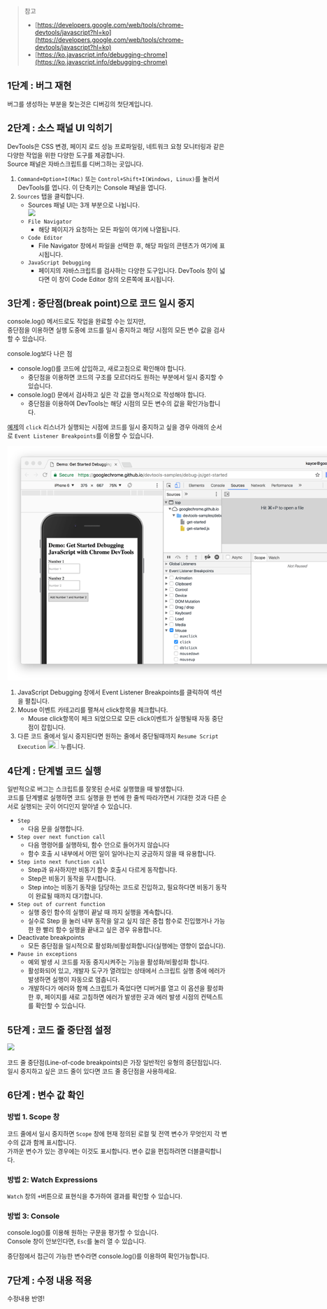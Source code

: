 > 참고
>
> - [https://developers.google.com/web/tools/chrome-devtools/javascript?hl=ko](https://developers.google.com/web/tools/chrome-devtools/javascript?hl=ko)
> - [https://ko.javascript.info/debugging-chrome](https://ko.javascript.info/debugging-chrome)

## 1단계 : 버그 재현

버그를 생성하는 부분을 찾는것은 디버깅의 첫단계입니다.

## 2단계 : 소스 패널 UI 익히기

DevTools은 CSS 변경, 페이지 로드 성능 프로파일링, 네트워크 요청 모니터링과 같은 다양한 작업을 위한 다양한 도구를 제공합니다.<br />
Source 패널은 자바스크립트를 디버그하는 곳입니다.

1. `Command+Option+I(Mac)` 또는 `Control+Shift+I(Windows, Linux)`를 눌러서 DevTools를 엽니다. 이 단축키는 Console 패널을 엽니다.
1. `Sources` 탭을 클릭합니다.
   - Sources 패널 UI는 3개 부분으로 나뉩니다.<br />
     <img src="https://developers.google.com/web/tools/chrome-devtools/javascript/imgs/sources-annotated.png?hl=ko" style="max-width: 500px">
   - `File Navigator`
     - 해당 페이지가 요청하는 모든 파일이 여기에 나열됩니다.
   - `Code Editor`
     - File Navigator 창에서 파일을 선택한 후, 해당 파일의 콘텐츠가 여기에 표시됩니다.
   - `JavaScript Debugging`
     - 페이지의 자바스크립트를 검사하는 다양한 도구입니다. DevTools 창이 넓다면 이 창이 Code Editor 창의 오른쪽에 표시됩니다.

## 3단계 : 중단점(break point)으로 코드 일시 중지

console.log() 메서드로도 작업을 완료할 수는 있지만,<br />
중단점을 이용하면 실행 도중에 코드를 일시 중지하고 해당 시점의 모든 변수 값을 검사할 수 있습니다.

console.log보다 나은 점

- console.log()를 코드에 삽입하고, 새로고침으로 확인해야 합니다.
  - 중단점을 이용하면 코드의 구조를 모르더라도 원하는 부분에서 일시 중지할 수 있습니다.
- console.log() 문에서 검사하고 싶은 각 값을 명시적으로 작성해야 합니다.
  - 중단점을 이용하여 DevTools는 해당 시점의 모든 변수의 값을 확인가능합니다.

[예제](https://googlechrome.github.io/devtools-samples/debug-js/get-started)의 `click` 리스너가 실행되는 시점에 코드를 일시 중지하고 싶을 경우 아래의 순서로 `Event Listener Breakpoints`를 이용할 수 있습니다.

<img src="/assets/images/get-started-click-breakpoint.png?hl=ko" style="max-width:800px;" />

1. JavaScript Debugging 창에서 Event Listener Breakpoints를 클릭하여 섹션을 펼칩니다.
1. Mouse 이벤트 카테고리를 펼쳐서 click항목을 체크합니다.
   - Mouse click항목이 체크 되었으므로 모든 click이벤트가 실행될때 자동 중단점이 잡힙니다.
1. 다른 코드 줄에서 일시 중지된다면 원하는 줄에서 중단될때까지 `Resume Script Execution` <img src="https://developers.google.com/web/tools/chrome-devtools/images/resume-script-execution.png?hl=ko" width="26" height="20" /> 누릅니다.

## 4단계 : 단계별 코드 실행

일반적으로 버그는 스크립트를 잘못된 순서로 실행했을 때 발생합니다.<br />
코드를 단계별로 실행하면 코드 실행을 한 번에 한 줄씩 따라가면서 기대한 것과 다른 순서로 실행되는 곳이 어디인지 알아낼 수 있습니다.

- `Step`
  - 다음 문을 실행합니다.
- `Step over next function call`
  - 다음 명령어를 실행하되, 함수 안으로 들어가지 않습니다
  - 함수 호출 시 내부에서 어떤 일이 일어나는지 궁금하지 않을 때 유용합니다.
- `Step into next function call`
  - Step과 유사하지만 비동기 함수 호출시 다르게 동작합니다.
  - Step은 비동기 동작을 무시합니다.
  - Step into는 비동기 동작을 담당하는 코드로 진입하고, 필요하다면 비동기 동작이 완료될 때까지 대기합니다.
- `Step out of current function`
  - 실행 중인 함수의 실행이 끝날 때 까지 실행을 계속합니다.
  - 실수로 Step 을 눌러 내부 동작을 알고 싶지 않은 중첩 함수로 진입했거나 가능한 한 빨리 함수 실행을 끝내고 싶은 경우 유용합니다.
- Deactivate breakpoints
  - 모든 중단점을 일시적으로 활성화/비활성화합니다(실행에는 영향이 없습니다).
- `Pause in exceptions`
  - 예외 발생 시 코드를 자동 중지시켜주는 기능을 활성화/비활성화 합니다.
  - 활성화되어 있고, 개발자 도구가 열려있는 상태에서 스크립트 실행 중에 에러가 발생하면 실행이 자동으로 멈춥니다.
  - 개발하다가 에러와 함께 스크립트가 죽었다면 디버거를 열고 이 옵션을 활성화한 후, 페이지를 새로 고침하면 에러가 발생한 곳과 에러 발생 시점의 컨텍스트를 확인할 수 있습니다.

## 5단계 : 코드 줄 중단점 설정

<img src="https://developers.google.com/web/tools/chrome-devtools/javascript/imgs/line-of-code-breakpoint.png?hl=ko" style="max-width: 800px;">

코드 줄 중단점(Line-of-code breakpoints)은 가장 일반적인 유형의 중단점입니다.<br />
일시 중지하고 싶은 코드 줄이 있다면 코드 줄 중단점을 사용하세요.

## 6단계 : 변수 값 확인

### 방법 1. Scope 창

코드 줄에서 일시 중지하면 `Scope` 창에 현재 정의된 로컬 및 전역 변수가 무엇인지 각 변수의 값과 함께 표시합니다.<br />
가까운 변수가 있는 경우에는 이것도 표시합니다. 변수 값을 편집하려면 더블클릭합니다.

### 방법 2: Watch Expressions

`Watch` 창의 `+`버튼으로 표현식을 추가하여 결과를 확인할 수 있습니다.

### 방법 3: Console

console.log()를 이용해 원하는 구문을 평가할 수 있습니다.<br />
Console 창이 안보인다면, `Esc`를 눌러 열 수 있습니다.<br />

중단점에서 접근이 가능한 변수라면 console.log()를 이용하여 확인가능합니다.

## 7단계 : 수정 내용 적용

수정내용 반영!
